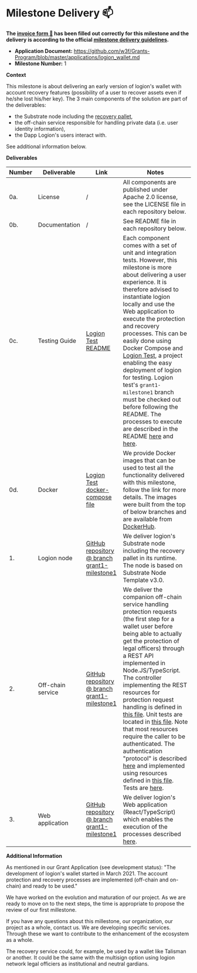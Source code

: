 # Milestone Delivery :mailbox:

**The [invoice form :pencil:](https://docs.google.com/forms/d/e/1FAIpQLSfmNYaoCgrxyhzgoKQ0ynQvnNRoTmgApz9NrMp-hd8mhIiO0A/viewform) has been filled out correctly for this milestone and the delivery is according to the official [milestone delivery guidelines](https://github.com/w3f/Grants-Program/blob/master/docs/milestone-deliverables-guidelines.md).**

- **Application Document:** https://github.com/w3f/Grants-Program/blob/master/applications/logion_wallet.md
- **Milestone Number:** 1

**Context**

This milestone is about delivering an early version of logion's wallet with account recovery features (possibility of a user to recover assets even if he/she lost his/her key).
The 3 main components of the solution are part of the deliverables:

- the Substrate node including the [recovery pallet](https://docs.substrate.io/rustdocs/latest/pallet_recovery/index.html),
- the off-chain service responsible for handling private data (i.e. user identity information),
- the Dapp Logion's users interact with.

See additional information below.

**Deliverables**

| Number | Deliverable       | Link                                                                                                                       | Notes                                                                                                                                                                                                                                                                                                                                                                                                                                                                                                                                                                                                                                                                                                                                                                                                                                                                                                                                                                                                                                                                                                                                                                                                                             |
| ------ | ----------------- | -------------------------------------------------------------------------------------------------------------------------- | --------------------------------------------------------------------------------------------------------------------------------------------------------------------------------------------------------------------------------------------------------------------------------------------------------------------------------------------------------------------------------------------------------------------------------------------------------------------------------------------------------------------------------------------------------------------------------------------------------------------------------------------------------------------------------------------------------------------------------------------------------------------------------------------------------------------------------------------------------------------------------------------------------------------------------------------------------------------------------------------------------------------------------------------------------------------------------------------------------------------------------------------------------------------------------------------------------------------------------- |
| 0a.    | License           | /                                                                                                                          | All components are published under Apache 2.0 license, see the LICENSE file in each repository below.                                                                                                                                                                                                                                                                                                                                                                                                                                                                                                                                                                                                                                                                                                                                                                                                                                                                                                                                                                                                                                                                                                                             |
| 0b.    | Documentation     | /                                                                                                                          | See README file in each repository below.                                                                                                                                                                                                                                                                                                                                                                                                                                                                                                                                                                                                                                                                                                                                                                                                                                                                                                                                                                                                                                                                                                                                                                                         |
| 0c.    | Testing Guide     | [Logion Test README](https://github.com/logion-network/logion-test/tree/grant1-milestone1#logion-test)                     | Each component comes with a set of unit and integration tests. However, this milestone is more about delivering a user experience. It is therefore advised to instantiate logion locally and use the Web application to execute the protection and recovery processes. This can be easily done using Docker Compose and [Logion Test](https://github.com/logion-network/logion-test/tree/grant1-milestone1), a project enabling the easy deployment of logion for testing. Logion test's `grant1-milestone1` branch must be checked out before following the README. The processes to execute are described in the README [here](https://github.com/logion-network/logion-test/tree/grant1-milestone1#account-protection) and [here](https://github.com/logion-network/logion-test/tree/grant1-milestone1#account-recovery).                                                                                                                                                                                                                                                                                                                                                                                                      |
| 0d.    | Docker            | [Logion Test docker-compose file](https://github.com/logion-network/logion-test/blob/grant1-milestone1/docker-compose.yml) | We provide Docker images that can be used to test all the functionality delivered with this milestone, follow the link for more details. The images were built from the top of below branches and are available from [DockerHub](https://hub.docker.com/u/logionnetwork).                                                                                                                                                                                                                                                                                                                                                                                                                                                                                                                                                                                                                                                                                                                                                                                                                                                                                                                                                         |
| 1.     | Logion node       | [GitHub repository @ branch grant1-milestone1](https://github.com/logion-network/logion-node/tree/grant1-milestone1)       | We deliver logion's Substrate node including the recovery pallet in its runtime. The node is based on Substrate Node Template v3.0.                                                                                                                                                                                                                                                                                                                                                                                                                                                                                                                                                                                                                                                                                                                                                                                                                                                                                                                                                                                                                                                                                               |
| 2.     | Off-chain service | [GitHub repository @ branch grant1-milestone1](https://github.com/logion-network/logion-backend-ts/tree/grant1-milestone1) | We deliver the companion off-chain service handling protection requests (the first step for a wallet user before being able to actually get the protection of legal officers) through a REST API implemented in Node.JS/TypeScript. The controller implementing the REST resources for protection request handling is defined in [this file](https://github.com/logion-network/logion-backend-ts/blob/grant1-milestone1/src/logion/controllers/protectionrequest.controller.ts). Unit tests are located in [this file](https://github.com/logion-network/logion-backend-ts/blob/grant1-milestone1/test/unit/controllers/protectionrequest.controller.spec.ts). Note that most resources require the caller to be authenticated. The authentication "protocol" is described [here](https://github.com/logion-network/logion-backend-ts/blob/grant1-milestone1/doc/Authentication.md) and implemented using resources defined in [this file](https://github.com/logion-network/logion-backend-ts/blob/grant1-milestone1/src/logion/controllers/authentication.controller.ts). Tests are [here](https://github.com/logion-network/logion-backend-ts/blob/grant1-milestone1/test/unit/controllers/authentication.controller.spec.ts). |
| 3.     | Web application   | [GitHub repository @ branch grant1-milestone1](https://github.com/logion-network/logion-wallet/tree/grant1-milestone1)     | We deliver logion's Web application (React/TypeScript) which enables the execution of the processes described [here](https://github.com/logion-network/logion-test/tree/grant1-milestone1#use-cases).                                                                                                                                                                                                                                                                                                                                                                                                                                                                                                                                                                                                                                                                                                                                                                                                                                                                                                                                                                                                                             |

**Additional Information**

As mentioned in our Grant Application (see development status):
"The development of logion's wallet started in March 2021. The account protection and recovery processes are implemented (off-chain and on-chain) and ready to be used."

We have worked on the evolution and maturation of our project. As we are ready to move on to the next steps, the time is appropriate to propose the review of our first millestone.

If you have any questions about this millestone, our organization, our project as a whole, contact us.
We are developing specific services. Through these we want to contribute to the enhancement of the ecosystem as a whole.

The recovery service could, for example, be used by a wallet like Talisman or another. It could be the same with the multisign option using logion network legal officiers as institutional and neutral gardians.
